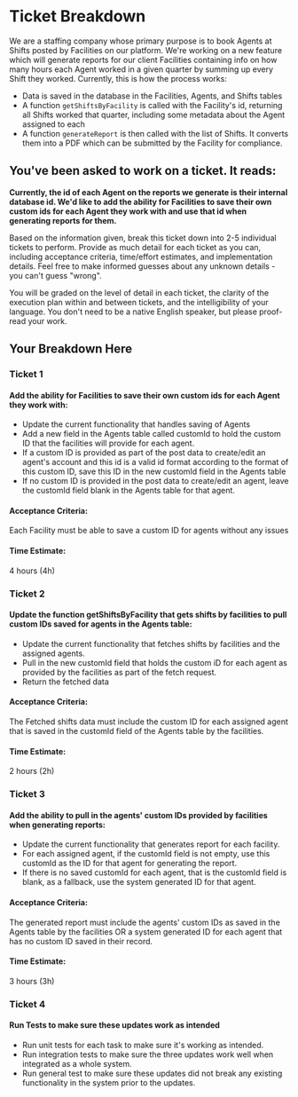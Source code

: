 # Ticket Breakdown
We are a staffing company whose primary purpose is to book Agents at Shifts posted by Facilities on our platform. We're working on a new feature which will generate reports for our client Facilities containing info on how many hours each Agent worked in a given quarter by summing up every Shift they worked. Currently, this is how the process works:

- Data is saved in the database in the Facilities, Agents, and Shifts tables
- A function `getShiftsByFacility` is called with the Facility's id, returning all Shifts worked that quarter, including some metadata about the Agent assigned to each
- A function `generateReport` is then called with the list of Shifts. It converts them into a PDF which can be submitted by the Facility for compliance.

## You've been asked to work on a ticket. It reads:

**Currently, the id of each Agent on the reports we generate is their internal database id. We'd like to add the ability for Facilities to save their own custom ids for each Agent they work with and use that id when generating reports for them.**


Based on the information given, break this ticket down into 2-5 individual tickets to perform. Provide as much detail for each ticket as you can, including acceptance criteria, time/effort estimates, and implementation details. Feel free to make informed guesses about any unknown details - you can't guess "wrong".


You will be graded on the level of detail in each ticket, the clarity of the execution plan within and between tickets, and the intelligibility of your language. You don't need to be a native English speaker, but please proof-read your work.

## Your Breakdown Here

### Ticket 1
#### Add the ability for Facilities to save their own custom ids for each Agent they work with:
- Update the current functionality that handles saving of Agents
- Add a new field in the Agents table called customId to hold the custom ID that the facilities will provide for each agent.
- If a custom ID is provided as part of the post data to create/edit an agent's account and this id is a valid id format according to the format of this custom ID, save this ID in the new customId field in the Agents table
- If no custom ID is provided in the post data to create/edit an agent, leave the customId field blank in the Agents table for that agent.
#### Acceptance Criteria:
Each Facility must be able to save a custom ID for agents without any issues
#### Time Estimate:
4 hours (4h)
###
### Ticket 2
#### Update the function getShiftsByFacility that gets shifts by facilities to pull custom IDs saved for agents in the Agents table:
- Update the current functionality that fetches shifts by facilities and the assigned agents.
- Pull in the new customId field that holds the custom iD for each agent as provided by the facilities as part of the fetch request.
- Return the fetched data
#### Acceptance Criteria:
The Fetched shifts data must include the custom ID for each assigned agent that is saved in the customId field of the Agents table by the facilities.
#### Time Estimate:
2 hours (2h)

### Ticket 3
#### Add the ability to pull in the agents' custom IDs provided by facilities when generating reports:
- Update the current functionality that generates report for each facility.
- For each assigned agent, if the customId field is not empty, use this customId as the ID for that agent for generating the report.
- If there is no saved customId for each agent, that is the customId field is blank, as a fallback, use the system generated ID for that agent.
#### Acceptance Criteria:
The generated report must include the agents' custom IDs as saved in the Agents table by the facilities OR a system generated ID for each agent that has no custom ID saved in their record.
#### Time Estimate:
3 hours (3h)
###
### Ticket 4
#### Run Tests to make sure these updates work as intended
- Run unit tests for each task to make sure it's working as intended.
- Run integration tests to make sure the three updates work well when integrated as a whole system.
- Run general test to make sure these updates did not break any existing functionality in the system prior to the updates.
